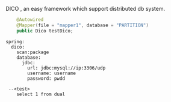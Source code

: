 
DICO , an easy framework which support distributed db system.
```java
    @Autowired
    @Mapper(file = "mapper1", database = "PARTITION")
    public Dico testDico;
```        
    spring:
      dico:
        scan:package
        database:
          jdbc:
            url: jdbc:mysql://ip:3306/udp
            username: username
            password: pwdd
            
     --<test>
        select 1 from dual

